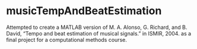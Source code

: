 # musicTempAndBeatEstimation
Attempted to create a MATLAB version of M. A. Alonso, G. Richard, and B. David, “Tempo and beat estimation of musical signals.” in ISMIR, 2004. as a final project for a computational methods course.
